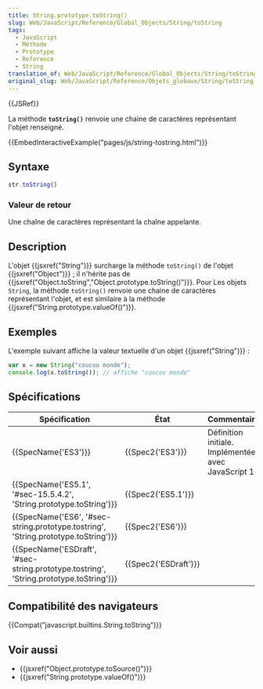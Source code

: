 ```yaml
---
title: String.prototype.toString()
slug: Web/JavaScript/Reference/Global_Objects/String/toString
tags:
  - JavaScript
  - Méthode
  - Prototype
  - Reference
  - String
translation_of: Web/JavaScript/Reference/Global_Objects/String/toString
original_slug: Web/JavaScript/Reference/Objets_globaux/String/toString
---
```

{{JSRef}}

La méthode **`toString()`** renvoie une chaine de caractères représentant l'objet renseigné.

{{EmbedInteractiveExample("pages/js/string-tostring.html")}}

## Syntaxe

```js
str.toString()
```

### Valeur de retour

Une chaîne de caractères représentant la chaîne appelante.

## Description

L'objet {{jsxref("String")}} surcharge la méthode `toString()` de l'objet {{jsxref("Object")}} ; il n'hérite pas de {{jsxref("Object.toString","Object.prototype.toString()")}}. Pour Les objets `String`, la méthode `toString()` renvoie une chaine de caractères représentant l'objet, et est similaire à la méthode {{jsxref("String.prototype.valueOf()")}}.

## Exemples

L'exemple suivant affiche la valeur textuelle d'un objet  {{jsxref("String")}} :

```js
var x = new String("coucou monde");
console.log(x.toString()); // affiche "coucou monde"
```

## Spécifications

| Spécification                                                                                                        | État                         | Commentaires                                          |
| -------------------------------------------------------------------------------------------------------------------- | ---------------------------- | ----------------------------------------------------- |
| {{SpecName('ES3')}}                                                                                             | {{Spec2('ES3')}}         | Définition initiale. Implémentée avec JavaScript 1.1. |
| {{SpecName('ES5.1', '#sec-15.5.4.2', 'String.prototype.toString')}}                             | {{Spec2('ES5.1')}}     |                                                       |
| {{SpecName('ES6', '#sec-string.prototype.tostring', 'String.prototype.toString')}}         | {{Spec2('ES6')}}         |                                                       |
| {{SpecName('ESDraft', '#sec-string.prototype.tostring', 'String.prototype.toString')}} | {{Spec2('ESDraft')}} |                                                       |

## Compatibilité des navigateurs

{{Compat("javascript.builtins.String.toString")}}

## Voir aussi

- {{jsxref("Object.prototype.toSource()")}}
- {{jsxref("String.prototype.valueOf()")}}
